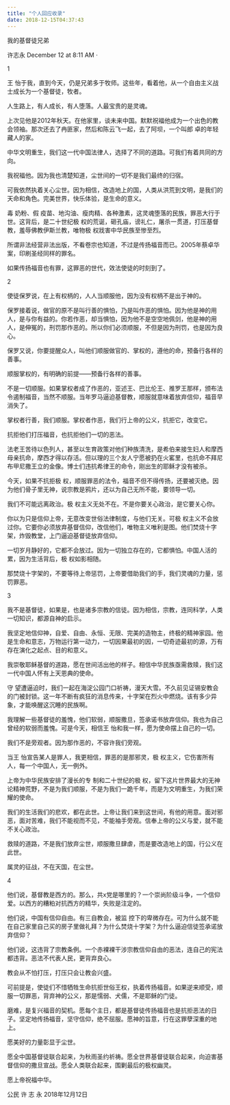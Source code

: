 ```yaml
---
title: "个人回应收录"
date: 2018-12-15T04:37:43
---
```


我的基督徒兄弟

许志永
December 12 at 8:11 AM ·

1

王 怡于我，直到今天，仍是兄弟多于牧师。这些年，看着他，从一个自由主义战士成长为一个基督徒，牧者。

人生路上，有人成长，有人堕落。人最宝贵的是灵魂。

上次见他是2012年秋天。在他家里，谈未来中国。默默祝福他成为一个出色的教会领袖。那次还去了冉匪家，然后和陈云飞一起，去了阿坝，一个叫郎 卓的年轻藏人的家。

中华文明重生，我们这一代中国法律人，选择了不同的道路。可我们有着共同的方向。

我祝福他。因为我也清楚知道，尘世间的一切不是我们最终的归宿。

可我依然执着关心尘世。因为相信，改造地上的国，人类从洪荒到文明，是我们的天命和角色。完美世界，快乐体验，是生命的意义。

毒 奶粉、假 疫苗、地沟油、瘦肉精、各种激素，这灵魂堕落的民族，罪恶大行于世。这背后，是二十世纪极 权的荒诞，砸孔庙，谤礼仁，屠杀一贯道，打压基督教，羞辱佛教伊斯兰教，唯物极 权戕害中华民族至惨至烈。

所谓非法经营非法出版，不看卷宗也知道，不过是传扬福音而已。2005年蔡卓华案，印刷圣经同样的罪名。

如果传扬福音也有罪，这罪恶的世代，效法使徒的时刻到了。

2

使徒保罗说，在上有权柄的，人人当顺服他，因为没有权柄不是出于神的。

保罗接着说，做官的原不是叫行善的惧怕，乃是叫作恶的惧怕。因为他是神的用人，是与你有益的。你若作恶，却当惧怕，因为他不是空空地佩剑，他是神的用人，是伸冤的，刑罚那作恶的。所以你们必须顺服，不但是因为刑罚，也是因为良心。

保罗又说，你要提醒众人，叫他们顺服做官的、掌权的，遵他的命，预备行各样的善事。

顺服掌权的，有明确的前提——预备行各样的善事。

不是一切顺服。如果掌权者成了作恶的，亚述王、巴比伦王、推罗王那样，颁布法令遏制福音，当然不顺服。当年罗马逼迫基督教，顺服就意味着放弃信仰，福音早消失了。

掌权者行善，我们顺服。掌权者作恶，我们行上帝的公义，抗拒它，改变它。

抗拒他们打压福音，也抗拒他们一切的恶法。

法老王苦待以色列人，甚至以生育政策对他们种族清洗，是希伯来接生妇人和摩西母亲抗命，摩西才得以存活。但以理的三个友人宁愿被扔在火窰里，也抗命不拜尼布甲尼撒王立的金像。博士们违抗希律王的命令，刚出生的耶稣才没有被杀。

今天，如果不抗拒极 权，顺服罪恶的法令，福音不但不得传扬，还要被灭绝。因为他们骨子里无神，说宗教是鸦片，还以为自己无所不能，要领导一切。

我们不可能远离政治。极 权主义无处不在。不是你要关心政治，是它要关心你。

你以为只是信仰上帝，无意改变世俗法律制度，与他们无关。可极 权主义不会放过你。它要你必须放弃基督信仰，改信他们，唯物主义唯利是图。他们焚烧十字架，炸毁教堂，上门逼迫基督徒放弃信仰。

一切岁月静好的，它都不会放过。因为一切独立存在的，它都惧怕。中国人活的累，因为生活背后，极 权如影相随。

那焚烧十字架的，不要等待上帝惩罚，上帝要借助我们的手，我们灵魂的力量，惩罚罪恶。

3

我不是基督徒，如果是，也是诸多宗教的信徒。因为相信，宗教，连同科学，人类一切知识，都源自神的启示。

我坚定地信仰神，自爱、自由、永恒、无限、完美的造物主，终极的精神家园。他是生命和意志，万物运行第一动力，一切因果最初的因，一切奇迹最初的源，万有存在演化之起点、目的和意义。

我崇敬耶稣基督的道路，愿在世间活出他的样子。相信中华民族亟需救赎，我们这一代中国人怀有上天恩典的使命。

守 望遭逼迫时，我们一起在海淀公园门口祈祷，漫天大雪。不久前见证锡安教会的门被封锁。这一年不断有疯狂的消息传来，十字架在烈火中燃烧。该有多少异象，才能唤醒这沉睡的民族啊。

我理解一些基督徒的羞愧，他们软弱，顺服撒旦，签承诺书放弃信仰。我也为自己曾经的软弱而羞愧。可是今天，相信王 怡和我一样，愿为使命摆上自己的一切。

我们不是旁观者。因为那作恶的，不容许我们旁观。

当王 怡宣告某人是罪人，我更相信，罪恶的是那邪灵，极 权主义，它伤害所有人，每一个中国人，无一例外。

上帝为中华民族安排了漫长的专 制和二十世纪的极 权，留下这片世界最大的无神论精神荒野，不是为我们顺服，不是为我们一跪千年，而是为文明重生，为我们荣耀的使命。

我们的生活我们的悲欢，都在此世。上帝让我们来到这世间，有他的用意。面对邪恶，面对苦难，我们不能视而不见，不能袖手旁观。信奉上帝的公义与爱，就不能不关心政治。

救赎的道路，不是我们放弃尘世，顺服撒旦肆虐，而是要改造地上的国，行公义在此世。

属灵的征战，不在天国，在尘世。

4

他们说，基督教是西方的。那么，共x党是哪里的？一个崇尚阶级斗争，一个信仰爱。以西方的糟粕对抗西方的精华，失败是注定的。

他们说，中国有信仰自由。有三自教会，被监 控下的卑微存在。可为什么就不能在自己家里自己买的房子里做礼拜？为什么焚烧十字架？为什么逼迫信徒签承诺放弃信仰？

他们说，这违背了宗教条例。一个赤裸裸干涉宗教信仰自由的恶法，连自己的宪法都违背。恶法不代表人民，更背弃良心。

教会从不怕打压，打压只会让教会兴盛。

可前提是，使徒们不惜牺牲生命抗拒世俗王权，执着传扬福音。如果逆来顺受，顺服一切罪恶，背弃神的公义，那是懦弱、犬儒，不是耶稣的门徒。

磨难，是复兴福音的契机。愿每个主日，都是基督徒传扬福音也是抗拒恶法的日子。坚定地传扬福音，坚守信仰，绝不屈服。愿神的旨意，行在这罪孽深重的地上。

愿美好的力量彰显于尘世。

愿全中国基督徒联合起来，为秋雨圣约祈祷。愿全世界基督徒联合起来，向迫害基督信仰的撒旦宣战。愿全人类联合起来，围剿最后的极权幽灵。

愿上帝祝福中华。

公民 许 志 永 2018年12月12日